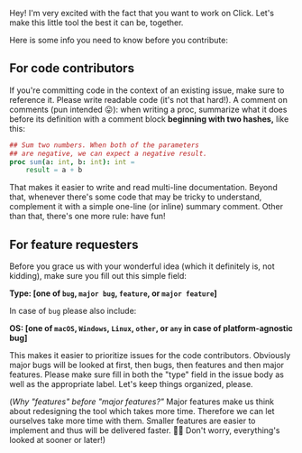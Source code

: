 Hey! I'm very excited with the fact that you want to work on Click. Let's make this little tool the best it can be, together.

Here is some info you need to know before you contribute:

## For code contributors
If you're committing code in the context of an existing issue, make sure to reference it. Please write readable code (it's not that hard!). A comment on comments (pun intended 😛): when writing a proc, summarize what it does before its definition with a comment block **beginning with two hashes,** like this:
```nim
## Sum two numbers. When both of the parameters
## are negative, we can expect a negative result.
proc sum(a: int, b: int): int =
    result = a + b
```
That makes it easier to write and read multi-line documentation. Beyond that, whenever there's some code that may be tricky to understand, complement it with a simple one-line (or inline) summary comment. Other than that, there's one more rule: have fun!

## For feature requesters
Before you grace us with your wonderful idea (which it definitely is, not kidding), make sure you fill out this simple field:

**Type: [one of `bug`, `major bug`, `feature`, or `major feature`]**

In case of `bug` please also include:

**OS: [one of `macOS`, `Windows`, `Linux`, `other`, or `any` in case of platform-agnostic bug]**

This makes it easier to prioritize issues for the code contributors. Obviously major bugs will be looked at first, then bugs, then features and then major features. Please make sure fill in both the "type" field in the issue body as well as the appropriate label. Let's keep things organized, please.

(_Why "features" before "major features?"_ Major features make us think about redesigning the tool which takes more time. Therefore we can let ourselves take more time with them. Smaller features are easier to implement and thus will be delivered faster. 👍🏻 Don't worry, everything's looked at sooner or later!)

